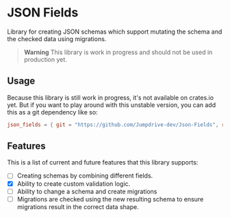 # JSON Fields

Library for creating JSON schemas which support mutating the schema and the checked data using migrations.

> **Warning**
> This library is work in progress and should not be used in production yet.

## Usage

Because this library is still work in progress, it's not available on crates.io yet. But if you want to play around with
this unstable version, you can add this as a git dependency like so:

```toml
json_fields = { git = "https://github.com/Jumpdrive-dev/Json-Fields", rev = "<commit to use>" }
```

## Features

This is a list of current and future features that this library supports:

- [ ] Creating schemas by combining different fields.
- [x] Ability to create custom validation logic.
- [ ] Ability to change a schema and create migrations
- [ ] Migrations are checked using the new resulting schema to ensure migrations result in the correct data shape. 
